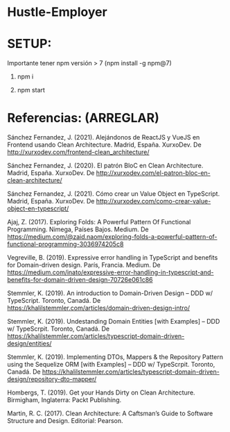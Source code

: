 # Hustle-Employer

# SETUP:

Importante tener npm versión > 7 (npm install -g npm@7)

1. npm i

2. npm start

# Referencias: (ARREGLAR)

Sánchez Fernandez, J. (2021). Alejándonos de ReactJS y VueJS en Frontend usando Clean Architecture. Madrid, España. XurxoDev. De http://xurxodev.com/frontend-clean_architecture/

Sánchez Fernandez, J. (2020). El patrón BloC en Clean Architecture. Madrid, España. XurxoDev. De http://xurxodev.com/el-patron-bloc-en-clean-architecture/

Sánchez Fernandez, J. (2021). Cómo crear un Value Object en TypeScript. Madrid, España. XurxoDev. De http://xurxodev.com/como-crear-value-object-en-typescript/

Ajaj, Z. (2017). Exploring Folds: A Powerful Pattern Of Functional Programming. Nimega, Países Bajos. Medium. De https://medium.com/@zaid.naom/exploring-folds-a-powerful-pattern-of-functional-programming-3036974205c8

Vegreville, B. (2019). Expressive error handling in TypeScript and benefits for Domain-driven design. París, Francia. Medium. De https://medium.com/inato/expressive-error-handling-in-typescript-and-benefits-for-domain-driven-design-70726e061c86

Stemmler, K. (2019). An introduction to Domain-Driven Design – DDD w/ TypeScript. Toronto, Canadá. De https://khalilstemmler.com/articles/domain-driven-design-intro/

Stemmler, K. (2019). Undestanding Domain Entities [with Examples] – DDD w/ TypeScrpit. Toronto, Canadá. De https://khalilstemmler.com/articles/typescript-domain-driven-design/entities/

Stemmler, K. (2019). Implementing DTOs, Mappers & the Repository Pattern using the Sequelize ORM [with Examples] – DDD w/ TypeScrpit. Toronto, Canadá. De https://khalilstemmler.com/articles/typescript-domain-driven-design/repository-dto-mapper/

Hombergs, T. (2019). Get your Hands Dirty on Clean Architecture. Birmigham, Inglaterra: Packt Publishing.

Martin, R. C. (2017). Clean Architecture: A Caftsman’s Guide to Software Structure and Design. Editorial: Pearson.
